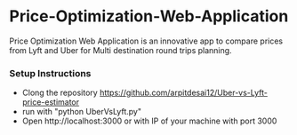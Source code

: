 # Price-Optimization-Web-Application
Price Optimization Web Application is an innovative app to compare prices from Lyft and Uber for Multi destination round trips planning.

### Setup Instructions
  - Clong the repository https://github.com/arpitdesai12/Uber-vs-Lyft-price-estimator
  - run with "python UberVsLyft.py"
  - Open http://localhost:3000 or with IP of your machine with port 3000

